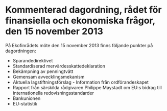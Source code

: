 # Kommenterad dagordning, rådet för finansiella och ekonomiska frågor, den 15 november 2013

På Ekofinrådets möte den 15 november 2013 finns följande punkter på dagordningen:

* Sparandedirektivet
* Standardiserad mervärdesskattedeklaration
* Bekämpning av penningtvätt
* Gemensam avvecklingsmekanism
* Aktuella lagstiftningsförslag - Information från ordförandeskapet
* Rapport från särskilda rådgivaren Philippe Maystadt om EU:s bidrag till internationella redovisningsstandarder
* Bankunionen
* EU-statistik
